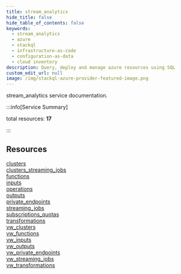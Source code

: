 ```yaml
---
title: stream_analytics
hide_title: false
hide_table_of_contents: false
keywords:
  - stream_analytics
  - azure
  - stackql
  - infrastructure-as-code
  - configuration-as-data
  - cloud inventory
description: Query, deploy and manage azure resources using SQL
custom_edit_url: null
image: /img/stackql-azure-provider-featured-image.png
---
```


stream_analytics service documentation.

:::info[Service Summary]

total resources: __17__  

:::

## Resources
<div class="row">
<div class="providerDocColumn">
<a href="/services/stream_analytics/clusters/">clusters</a><br />
<a href="/services/stream_analytics/clusters_streaming_jobs/">clusters_streaming_jobs</a><br />
<a href="/services/stream_analytics/functions/">functions</a><br />
<a href="/services/stream_analytics/inputs/">inputs</a><br />
<a href="/services/stream_analytics/operations/">operations</a><br />
<a href="/services/stream_analytics/outputs/">outputs</a><br />
<a href="/services/stream_analytics/private_endpoints/">private_endpoints</a><br />
<a href="/services/stream_analytics/streaming_jobs/">streaming_jobs</a><br />
<a href="/services/stream_analytics/subscriptions_quotas/">subscriptions_quotas</a>
</div>
<div class="providerDocColumn">
<a href="/services/stream_analytics/transformations/">transformations</a><br />
<a href="/services/stream_analytics/vw_clusters/">vw_clusters</a><br />
<a href="/services/stream_analytics/vw_functions/">vw_functions</a><br />
<a href="/services/stream_analytics/vw_inputs/">vw_inputs</a><br />
<a href="/services/stream_analytics/vw_outputs/">vw_outputs</a><br />
<a href="/services/stream_analytics/vw_private_endpoints/">vw_private_endpoints</a><br />
<a href="/services/stream_analytics/vw_streaming_jobs/">vw_streaming_jobs</a><br />
<a href="/services/stream_analytics/vw_transformations/">vw_transformations</a>
</div>
</div>